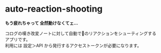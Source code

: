 # auto-reaction-shooting
**もう疲れちゃって 全然動けなくてェ…**  

コログの嘆き改変ノートに対して自動で🚀のリアクションをシューティングするアプリです。  
利用には 設定＞API から発行するアクセストークンが必要になります。